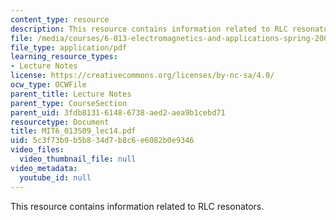 ```yaml
---
content_type: resource
description: This resource contains information related to RLC resonators.
file: /media/courses/6-013-electromagnetics-and-applications-spring-2009/5c3f73b9b5b834d7b8c6e6082b0e9346_MIT6_013S09_lec14.pdf
file_type: application/pdf
learning_resource_types:
- Lecture Notes
license: https://creativecommons.org/licenses/by-nc-sa/4.0/
ocw_type: OCWFile
parent_title: Lecture Notes
parent_type: CourseSection
parent_uid: 3fdb8131-6148-6738-aed2-aea9b1cebd71
resourcetype: Document
title: MIT6_013S09_lec14.pdf
uid: 5c3f73b9-b5b8-34d7-b8c6-e6082b0e9346
video_files:
  video_thumbnail_file: null
video_metadata:
  youtube_id: null
---
```

This resource contains information related to RLC resonators.